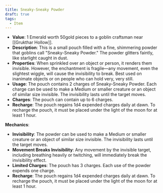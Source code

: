 ```yaml
---
title: Sneaky-Sneaky Powder
draft: true
tags:
  - Item
---
```

- **Value**: 1 Emerald worth 50gold pieces to a goblin craftsman near [[Grukthar Hollow]].
- **Description**: This is a small pouch filled with a fine, shimmering powder that goblins call "Sneaky-Sneaky Powder." The powder glitters faintly, like starlight caught in dust.
- **Properties**: When sprinkled over an object or person, it renders them invisible. However, the enchantment is fragile—any movement, even the slightest wiggle, will cause the invisibility to break. Best used on inanimate objects or on people who can hold very, very still.
- **Usage**: The pouch contains 2 charges of Sneaky-Sneaky Powder. Each charge can be used to make a Medium or smaller creature or an object of similar size invisible. The invisibility lasts until the target moves.
- **Charges**: The pouch can contain up to 6 charges. 
- **Recharge**: The pouch regains 1d4 expended charges daily at dawn. To recharge the pouch, it must be placed under the light of the moon for at least 1 hour.

**Mechanics**:
- **Invisibility**: The powder can be used to make a Medium or smaller creature or an object of similar size invisible. The invisibility lasts until the target moves.
- **Movement Breaks Invisibility**: Any movement by the invisible target, including breathing heavily or twitching, will immediately break the invisibility effect.
- **Limited Charges**: The pouch has 3 charges. Each use of the powder expends one charge.
- **Recharge**: The pouch regains 1d4 expended charges daily at dawn. To recharge the pouch, it must be placed under the light of the moon for at least 1 hour.
